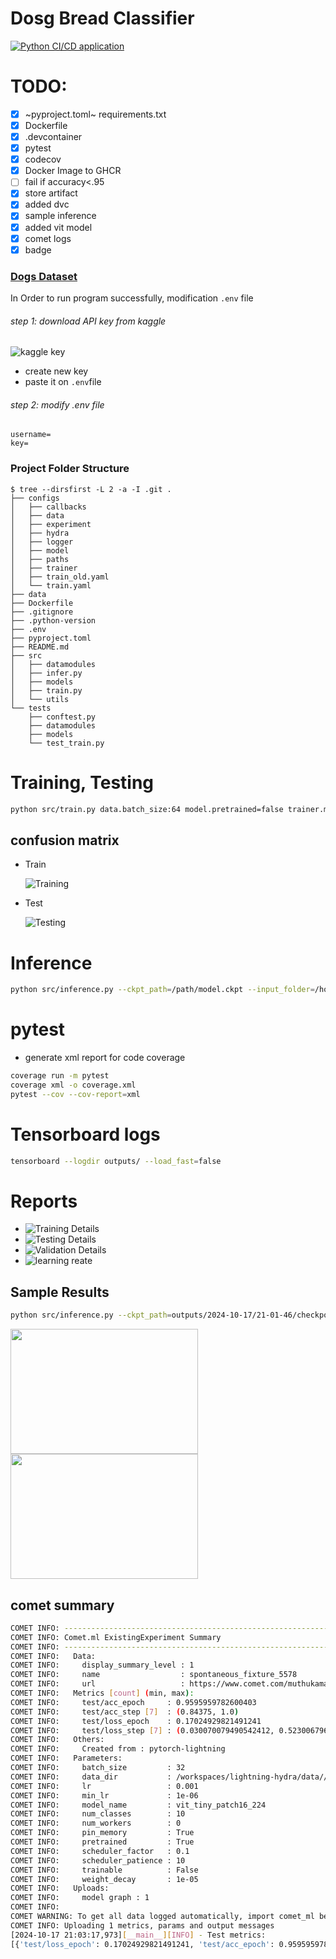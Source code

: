 # Dosg Bread Classifier   
[![Python CI/CD application](https://github.com/Muthukamalan/lightning-hydra/actions/workflows/ci.yml/badge.svg)](https://github.com/Muthukamalan/lightning-hydra/actions/workflows/ci.yml)

# TODO:
- [X] ~pyproject.toml~ requirements.txt
- [X] Dockerfile
- [X] .devcontainer
- [X] pytest 
- [X] codecov  
- [X] Docker Image to GHCR
- [ ] fail if accuracy<.95 
- [X] store artifact
- [X] added dvc
- [X] sample inference
- [X] added vit model
- [X] comet logs
- [X] badge

### [Dogs Dataset](https://www.kaggle.com/datasets/khushikhushikhushi/dog-breed-image-dataset)
In Order to run program successfully, modification `.env` file
###### step 1: download API key from kaggle
![kaggle key](./assets/kaggle_key.png)
- create new key
- paste it on `.env`file

###### step 2: modify .env file
```
username=
key=
```


### Project Folder Structure
```sh.
$ tree --dirsfirst -L 2 -a -I .git .
├── configs
│   ├── callbacks
│   ├── data
│   ├── experiment
│   ├── hydra
│   ├── logger
│   ├── model
│   ├── paths
│   ├── trainer
│   ├── train_old.yaml
│   └── train.yaml
├── data
├── Dockerfile
├── .gitignore
├── .python-version
├── .env
├── pyproject.toml
├── README.md
├── src
│   ├── datamodules
│   ├── infer.py
│   ├── models
│   ├── train.py
│   └── utils
└── tests
    ├── conftest.py
    ├── datamodules
    ├── models
    └── test_train.py

```

# Training, Testing
```sh
python src/train.py data.batch_size:64 model.pretrained=false trainer.max_epochs=10
```
## confusion matrix
- Train

    ![Training](./assets/confusion_matrix(train).png)

- Test

    ![Testing](./assets/confusion_matrix(test).png)



# Inference
```sh 
python src/inference.py --ckpt_path=/path/model.ckpt --input_folder=/home/path_folder --output_folder=/home/path_folder
```

# pytest
- generate xml report for code coverage
```sh
coverage run -m pytest
coverage xml -o coverage.xml
pytest --cov --cov-report=xml
```


# Tensorboard logs
```sh
tensorboard --logdir outputs/ --load_fast=false 
```


# Reports
- ![Training Details](./reports/train-report.png)
- ![Testing  Details](./reports/test-report.png)
- ![Validation Details](./reports/val-report.png)
- ![learning reate](./reports/lr-Adam.png)




## Sample Results
```sh
python src/inference.py --ckpt_path=outputs/2024-10-17/21-01-46/checkpoints/epoch_002.ckpt --input_folder=samples/input/ --output_folder=samples/output/ s
```

<img src="samples/output/Beagle_2_prediction.png" width=300 height=200>
<img src="samples/output/Golden Retriever_3_prediction.png" width=300 height=200>



## comet summary
```sh
COMET INFO: ---------------------------------------------------------------------------------------
COMET INFO: Comet.ml ExistingExperiment Summary
COMET INFO: ---------------------------------------------------------------------------------------
COMET INFO:   Data:
COMET INFO:     display_summary_level : 1
COMET INFO:     name                  : spontaneous_fixture_5578
COMET INFO:     url                   : https://www.comet.com/muthukamalan/general/36c132d1d61d46a4a31191470c34b444
COMET INFO:   Metrics [count] (min, max):
COMET INFO:     test/acc_epoch     : 0.9595959782600403
COMET INFO:     test/acc_step [7]  : (0.84375, 1.0)
COMET INFO:     test/loss_epoch    : 0.17024929821491241
COMET INFO:     test/loss_step [7] : (0.030070079490542412, 0.523006796836853)
COMET INFO:   Others:
COMET INFO:     Created from : pytorch-lightning
COMET INFO:   Parameters:
COMET INFO:     batch_size         : 32
COMET INFO:     data_dir           : /workspaces/lightning-hydra/data//dogs_dataset
COMET INFO:     lr                 : 0.001
COMET INFO:     min_lr             : 1e-06
COMET INFO:     model_name         : vit_tiny_patch16_224
COMET INFO:     num_classes        : 10
COMET INFO:     num_workers        : 0
COMET INFO:     pin_memory         : True
COMET INFO:     pretrained         : True
COMET INFO:     scheduler_factor   : 0.1
COMET INFO:     scheduler_patience : 10
COMET INFO:     trainable          : False
COMET INFO:     weight_decay       : 1e-05
COMET INFO:   Uploads:
COMET INFO:     model graph : 1
COMET INFO: 
COMET WARNING: To get all data logged automatically, import comet_ml before the following modules: torch.
COMET INFO: Uploading 1 metrics, params and output messages
[2024-10-17 21:03:17,973][__main__][INFO] - Test metrics:
[{'test/loss_epoch': 0.17024929821491241, 'test/acc_epoch': 0.9595959782600403}]
```